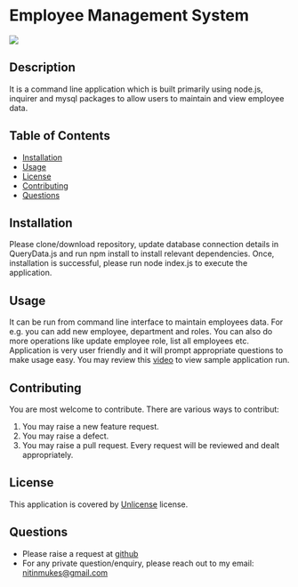 # Employee Management System
[![](https://img.shields.io/badge/License-Unlicense-green)](#license)
## Description
It is a command line application which is built primarily using node.js, inquirer and mysql packages to allow users to maintain and view employee data.
## Table of Contents
* [Installation](#installation)
* [Usage](#usage)
* [License](#license)
* [Contributing](#contributing)
* [Questions](#questions)
## Installation
Please clone/download repository, update database connection details in QueryData.js and run npm install to install relevant dependencies. Once, installation is successful, please run node index.js to execute the application.
## Usage
It can be run from command line interface to maintain employees data. For e.g. you can add new employee, department and roles. You can also do more operations like update employee role, list all employees etc. Application is very user friendly and it will prompt appropriate questions to make usage easy.
You may review this [video](https://drive.google.com/file/d/1HaIATFpehAT0sGFhas7-FNyDzMnlPFH0/view) to view sample application run.
## Contributing
You are most welcome to contribute. There are various ways to contribut:
1. You may raise a new feature request.
2. You may raise a defect.
3. You may raise a pull request.
Every request will be reviewed and dealt appropriately.
## License
This application is covered by [Unlicense](./LICENSE) license.
## Questions
* Please raise a request at [github](https://github.com/nitinmuk)
* For any private question/enquiry, please reach out to my email: nitinmukes@gmail.com